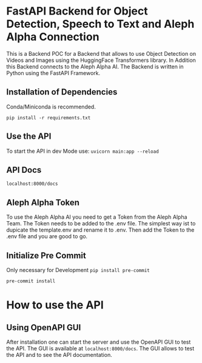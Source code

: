 <h1>FastAPI Backend for Object Detection, Speech to Text and Aleph Alpha Connection</h1>
This is a Backend POC for a Backend that allows to use Object Detection on Videos and Images using the HuggingFace Transformers library. In Addition this Backend connects to the Aleph Alpha AI. The Backend is written in Python using the FastAPI Framework.

## Installation of Dependencies
Conda/Miniconda is recommended.

```pip install -r requirements.txt```



## Use the API
To start the API in dev Mode use:
```uvicorn main:app --reload```

## API Docs
```localhost:8000/docs```

## Aleph Alpha Token
To use the Aleph Alpha AI you need to get a Token from the Aleph Alpha Team. The Token needs to be added to the .env file. The simplest way ist to dupicate the template.env and rename it to .env. Then add the Token to the .env file and you are good to go.


## Initialize Pre Commit
Only necessary for Development
```pip install pre-commit```

```pre-commit install```


# How to use the API

## Using OpenAPI GUI
After installation one can start the server and use the OpenAPI GUI to test the API. The GUI is available at ```localhost:8000/docs```. The GUI allows to test the API and to see the API documentation.
